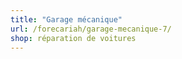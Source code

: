 ```yaml
---
title: "Garage mécanique"
url: /forecariah/garage-mecanique-7/
shop: réparation de voitures
---
```

